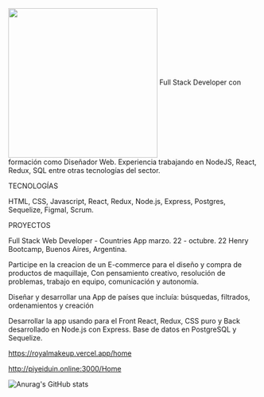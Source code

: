   <img align="center" src="https://raw.githubusercontent.com/abhisheknaiidu/abhisheknaiidu/master/code.gif" width="300" />
Full Stack Developer con formación como Diseñador Web. Experiencia trabajando en NodeJS, React,
Redux, SQL entre otras tecnologías del sector. 

TECNOLOGÍAS

HTML, CSS, Javascript, React, Redux, Node.js, Express, Postgres, Sequelize, FigmaI, Scrum.

PROYECTOS

Full Stack Web Developer - Countries App					marzo. 22 - octubre. 22
Henry Bootcamp, Buenos Aires, Argentina. 

Participe en la creacion de un E-commerce para el diseño y
compra de productos de maquillaje, Con pensamiento creativo, resolución de problemas, trabajo en equipo, comunicación y autonomía.

Diseñar y desarrollar una App de países que incluía: búsquedas, filtrados, ordenamientos y creación

Desarrollar la app usando para el Front React, Redux, CSS puro y Back desarrollado en Node.js con Express. Base de datos en PostgreSQL y Sequelize.


https://royalmakeup.vercel.app/home

http://piyeiduin.online:3000/Home


![Anurag's GitHub stats](https://github-readme-stats.vercel.app/api?username=Yeiduin&hide=contribs,prs)






